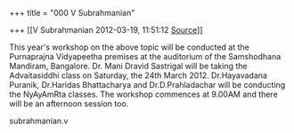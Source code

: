 +++
title = "000 V Subrahmanian"

+++
[[V Subrahmanian	2012-03-19, 11:51:12 [Source](https://groups.google.com/g/bvparishat/c/aCAGsz-TkeI)]]



This year's workshop on the above topic will be conducted at the Purnaprajna Vidyapeetha premises at the auditorium of the Samshodhana Mandiram, Bangalore. Dr. Mani Dravid Sastrigal will be taking the Advaitasiddhi class on Saturday, the 24th March 2012. Dr.Hayavadana Puranik, Dr.Haridas Bhattacharya and Dr.D.Prahladachar will be conducting the NyAyAmRta classes. The workshop commences at 9.00AM and there will be an afternoon session too.  
  
subrahmanian.v  

